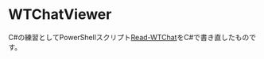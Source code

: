 # WTChatViewer

C#の練習としてPowerShellスクリプト[Read-WTChat](https://github.com/OER1057/Read-WTChat)をC#で書き直したものです。